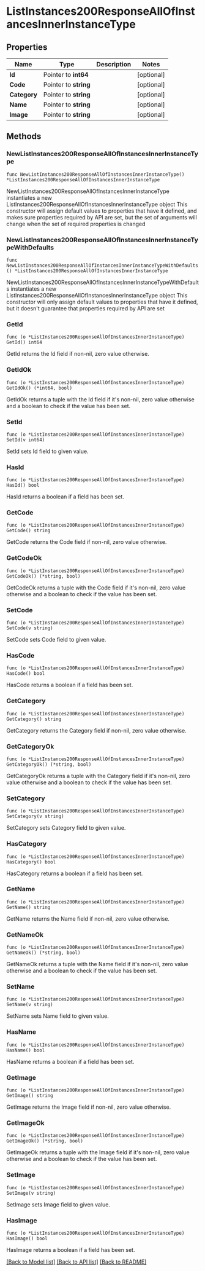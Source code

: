 # ListInstances200ResponseAllOfInstancesInnerInstanceType

## Properties

Name | Type | Description | Notes
------------ | ------------- | ------------- | -------------
**Id** | Pointer to **int64** |  | [optional] 
**Code** | Pointer to **string** |  | [optional] 
**Category** | Pointer to **string** |  | [optional] 
**Name** | Pointer to **string** |  | [optional] 
**Image** | Pointer to **string** |  | [optional] 

## Methods

### NewListInstances200ResponseAllOfInstancesInnerInstanceType

`func NewListInstances200ResponseAllOfInstancesInnerInstanceType() *ListInstances200ResponseAllOfInstancesInnerInstanceType`

NewListInstances200ResponseAllOfInstancesInnerInstanceType instantiates a new ListInstances200ResponseAllOfInstancesInnerInstanceType object
This constructor will assign default values to properties that have it defined,
and makes sure properties required by API are set, but the set of arguments
will change when the set of required properties is changed

### NewListInstances200ResponseAllOfInstancesInnerInstanceTypeWithDefaults

`func NewListInstances200ResponseAllOfInstancesInnerInstanceTypeWithDefaults() *ListInstances200ResponseAllOfInstancesInnerInstanceType`

NewListInstances200ResponseAllOfInstancesInnerInstanceTypeWithDefaults instantiates a new ListInstances200ResponseAllOfInstancesInnerInstanceType object
This constructor will only assign default values to properties that have it defined,
but it doesn't guarantee that properties required by API are set

### GetId

`func (o *ListInstances200ResponseAllOfInstancesInnerInstanceType) GetId() int64`

GetId returns the Id field if non-nil, zero value otherwise.

### GetIdOk

`func (o *ListInstances200ResponseAllOfInstancesInnerInstanceType) GetIdOk() (*int64, bool)`

GetIdOk returns a tuple with the Id field if it's non-nil, zero value otherwise
and a boolean to check if the value has been set.

### SetId

`func (o *ListInstances200ResponseAllOfInstancesInnerInstanceType) SetId(v int64)`

SetId sets Id field to given value.

### HasId

`func (o *ListInstances200ResponseAllOfInstancesInnerInstanceType) HasId() bool`

HasId returns a boolean if a field has been set.

### GetCode

`func (o *ListInstances200ResponseAllOfInstancesInnerInstanceType) GetCode() string`

GetCode returns the Code field if non-nil, zero value otherwise.

### GetCodeOk

`func (o *ListInstances200ResponseAllOfInstancesInnerInstanceType) GetCodeOk() (*string, bool)`

GetCodeOk returns a tuple with the Code field if it's non-nil, zero value otherwise
and a boolean to check if the value has been set.

### SetCode

`func (o *ListInstances200ResponseAllOfInstancesInnerInstanceType) SetCode(v string)`

SetCode sets Code field to given value.

### HasCode

`func (o *ListInstances200ResponseAllOfInstancesInnerInstanceType) HasCode() bool`

HasCode returns a boolean if a field has been set.

### GetCategory

`func (o *ListInstances200ResponseAllOfInstancesInnerInstanceType) GetCategory() string`

GetCategory returns the Category field if non-nil, zero value otherwise.

### GetCategoryOk

`func (o *ListInstances200ResponseAllOfInstancesInnerInstanceType) GetCategoryOk() (*string, bool)`

GetCategoryOk returns a tuple with the Category field if it's non-nil, zero value otherwise
and a boolean to check if the value has been set.

### SetCategory

`func (o *ListInstances200ResponseAllOfInstancesInnerInstanceType) SetCategory(v string)`

SetCategory sets Category field to given value.

### HasCategory

`func (o *ListInstances200ResponseAllOfInstancesInnerInstanceType) HasCategory() bool`

HasCategory returns a boolean if a field has been set.

### GetName

`func (o *ListInstances200ResponseAllOfInstancesInnerInstanceType) GetName() string`

GetName returns the Name field if non-nil, zero value otherwise.

### GetNameOk

`func (o *ListInstances200ResponseAllOfInstancesInnerInstanceType) GetNameOk() (*string, bool)`

GetNameOk returns a tuple with the Name field if it's non-nil, zero value otherwise
and a boolean to check if the value has been set.

### SetName

`func (o *ListInstances200ResponseAllOfInstancesInnerInstanceType) SetName(v string)`

SetName sets Name field to given value.

### HasName

`func (o *ListInstances200ResponseAllOfInstancesInnerInstanceType) HasName() bool`

HasName returns a boolean if a field has been set.

### GetImage

`func (o *ListInstances200ResponseAllOfInstancesInnerInstanceType) GetImage() string`

GetImage returns the Image field if non-nil, zero value otherwise.

### GetImageOk

`func (o *ListInstances200ResponseAllOfInstancesInnerInstanceType) GetImageOk() (*string, bool)`

GetImageOk returns a tuple with the Image field if it's non-nil, zero value otherwise
and a boolean to check if the value has been set.

### SetImage

`func (o *ListInstances200ResponseAllOfInstancesInnerInstanceType) SetImage(v string)`

SetImage sets Image field to given value.

### HasImage

`func (o *ListInstances200ResponseAllOfInstancesInnerInstanceType) HasImage() bool`

HasImage returns a boolean if a field has been set.


[[Back to Model list]](../README.md#documentation-for-models) [[Back to API list]](../README.md#documentation-for-api-endpoints) [[Back to README]](../README.md)



